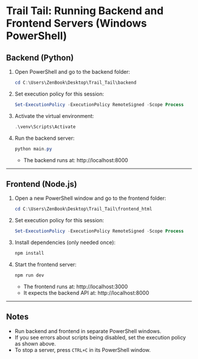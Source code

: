 # Trail Tail: Running Backend and Frontend Servers (Windows PowerShell)

## Backend (Python)
1. Open PowerShell and go to the backend folder:
   ```powershell
   cd C:\Users\ZenBook\Desktop\Trail_Tail\backend
   ```
2. Set execution policy for this session:
   ```powershell
   Set-ExecutionPolicy -ExecutionPolicy RemoteSigned -Scope Process
   ```
3. Activate the virtual environment:
   ```powershell
   .\venv\Scripts\Activate
   ```
4. Run the backend server:
   ```powershell
   python main.py
   ```
   - The backend runs at: http://localhost:8000

---

## Frontend (Node.js)
1. Open a new PowerShell window and go to the frontend folder:
   ```powershell
   cd C:\Users\ZenBook\Desktop\Trail_Tail\frontend_html
   ```
2. Set execution policy for this session:
   ```powershell
   Set-ExecutionPolicy -ExecutionPolicy RemoteSigned -Scope Process
   ```
3. Install dependencies (only needed once):
   ```powershell
   npm install
   ```
4. Start the frontend server:
   ```powershell
   npm run dev
   ```
   - The frontend runs at: http://localhost:3000
   - It expects the backend API at: http://localhost:8000

---

## Notes
- Run backend and frontend in separate PowerShell windows.
- If you see errors about scripts being disabled, set the execution policy as shown above.
- To stop a server, press `CTRL+C` in its PowerShell window.
